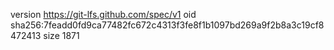 version https://git-lfs.github.com/spec/v1
oid sha256:7feadd0fd9ca77482fc672c4313f3fe8f1b1097bd269a9f2b8a3c19cf8472413
size 1871
